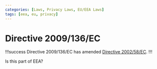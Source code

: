 ```yaml
---
categories: [Laws, Privacy Laws, EU/EEA Laws]
tags: [eea, eu, privacy]
---
```


# Directive 2009/136/EC

!!!success
Directive 2009/136/EC has amended [Directive 2002/58/EC](/laws/directive-2002-58-ec.md).
!!!

Is this part of EEA?